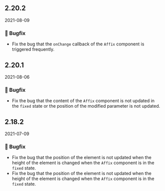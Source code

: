## 2.20.2

2021-08-09

### 🐛 Bugfix

- Fix the bug that the `onChange` callback of the `Affix` component is triggered frequently.



## 2.20.1

2021-08-06

### 🐛 Bugfix

- Fix the bug that the content of the `Affix` component is not updated in the `fixed` state or the position of the modified parameter is not updated.

## 2.18.2

2021-07-09

### 🐛 Bugfix

- Fix the bug that the position of the element is not updated when the height of the element is changed when the `Affix` component is in the `fixed` state.
- Fix the bug that the position of the element is not updated when the height of the element is changed when the `Affix` component is in the `fixed` state.


